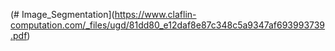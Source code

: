 (# Image_Segmentation](https://www.claflin-computation.com/_files/ugd/81dd80_e12daf8e87c348c5a9347af693993739.pdf)
